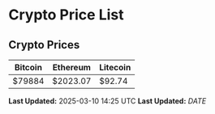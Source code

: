# Crypto Price List

## Crypto Prices
| Bitcoin | Ethereum | Litecoin |
| ------- | -------- | -------- |
| $79884 | $2023.07 | $92.74 |
**Last Updated:** 2025-03-10 14:25 UTC
**Last Updated:** $DATE$
